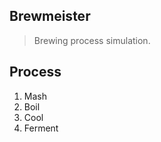 Brewmeister
-----------
>Brewing process simulation.

Process
-------
1. Mash
2. Boil
3. Cool
4. Ferment